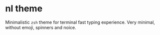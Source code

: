 # nl theme

Minimalistic `zsh` theme for terminal fast typing experience. Very minimal, without emoji, spinners and noice.

